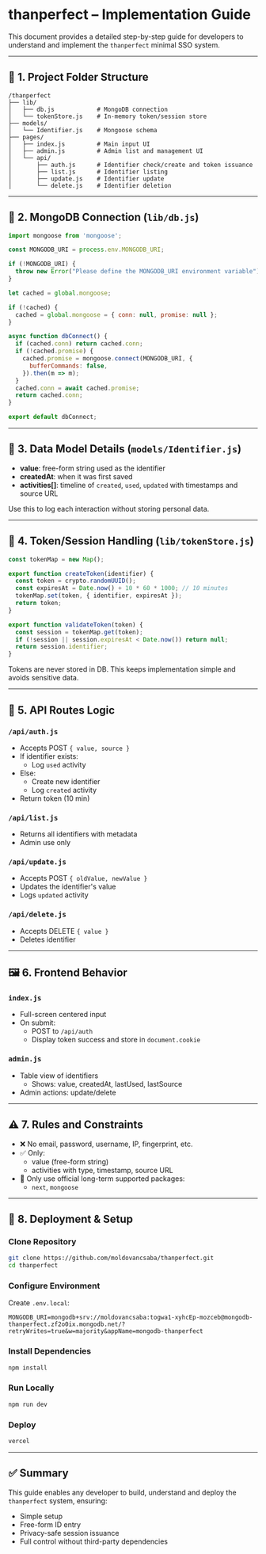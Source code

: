 # thanperfect – Implementation Guide

This document provides a detailed step-by-step guide for developers to understand and implement the `thanperfect` minimal SSO system.

---

## 📁 1. Project Folder Structure

```
/thanperfect
├── lib/
│   ├── db.js            # MongoDB connection
│   └── tokenStore.js    # In-memory token/session store
├── models/
│   └── Identifier.js    # Mongoose schema
├── pages/
│   ├── index.js         # Main input UI
│   ├── admin.js         # Admin list and management UI
│   └── api/
│       ├── auth.js      # Identifier check/create and token issuance
│       ├── list.js      # Identifier listing
│       ├── update.js    # Identifier update
│       └── delete.js    # Identifier deletion
```

---

## 🔌 2. MongoDB Connection (`lib/db.js`)

```js
import mongoose from 'mongoose';

const MONGODB_URI = process.env.MONGODB_URI;

if (!MONGODB_URI) {
  throw new Error("Please define the MONGODB_URI environment variable");
}

let cached = global.mongoose;

if (!cached) {
  cached = global.mongoose = { conn: null, promise: null };
}

async function dbConnect() {
  if (cached.conn) return cached.conn;
  if (!cached.promise) {
    cached.promise = mongoose.connect(MONGODB_URI, {
      bufferCommands: false,
    }).then(m => m);
  }
  cached.conn = await cached.promise;
  return cached.conn;
}

export default dbConnect;
```

---

## 🧠 3. Data Model Details (`models/Identifier.js`)

- **value**: free-form string used as the identifier
- **createdAt**: when it was first saved
- **activities[]**: timeline of `created`, `used`, `updated` with timestamps and source URL

Use this to log each interaction without storing personal data.

---

## 🔐 4. Token/Session Handling (`lib/tokenStore.js`)

```js
const tokenMap = new Map();

export function createToken(identifier) {
  const token = crypto.randomUUID();
  const expiresAt = Date.now() + 10 * 60 * 1000; // 10 minutes
  tokenMap.set(token, { identifier, expiresAt });
  return token;
}

export function validateToken(token) {
  const session = tokenMap.get(token);
  if (!session || session.expiresAt < Date.now()) return null;
  return session.identifier;
}
```

Tokens are never stored in DB. This keeps implementation simple and avoids sensitive data.

---

## 🧪 5. API Routes Logic

### `/api/auth.js`
- Accepts POST `{ value, source }`
- If identifier exists:
  - Log `used` activity
- Else:
  - Create new identifier
  - Log `created` activity
- Return token (10 min)

### `/api/list.js`
- Returns all identifiers with metadata
- Admin use only

### `/api/update.js`
- Accepts POST `{ oldValue, newValue }`
- Updates the identifier's value
- Logs `updated` activity

### `/api/delete.js`
- Accepts DELETE `{ value }`
- Deletes identifier

---

## 🖼️ 6. Frontend Behavior

### `index.js`
- Full-screen centered input
- On submit:
  - POST to `/api/auth`
  - Display token success and store in `document.cookie`

### `admin.js`
- Table view of identifiers
  - Shows: value, createdAt, lastUsed, lastSource
- Admin actions: update/delete

---

## ⚠️ 7. Rules and Constraints

- ❌ No email, password, username, IP, fingerprint, etc.
- ✅ Only:
  - value (free-form string)
  - activities with type, timestamp, source URL
- 🧱 Only use official long-term supported packages:
  - `next`, `mongoose`

---

## 🚀 8. Deployment & Setup

### Clone Repository
```bash
git clone https://github.com/moldovancsaba/thanperfect.git
cd thanperfect
```

### Configure Environment
Create `.env.local`:

```env
MONGODB_URI=mongodb+srv://moldovancsaba:togwa1-xyhcEp-mozceb@mongodb-thanperfect.zf2o0ix.mongodb.net/?retryWrites=true&w=majority&appName=mongodb-thanperfect
```

### Install Dependencies
```bash
npm install
```

### Run Locally
```bash
npm run dev
```

### Deploy
```bash
vercel
```

---

## ✅ Summary

This guide enables any developer to build, understand and deploy the `thanperfect` system, ensuring:

- Simple setup
- Free-form ID entry
- Privacy-safe session issuance
- Full control without third-party dependencies

